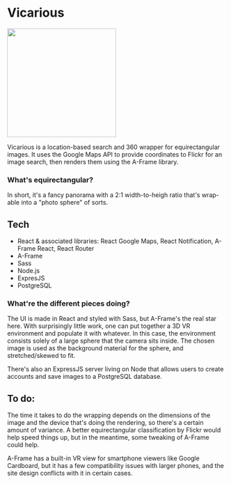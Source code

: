# Vicarious

<img src="https://github.com/jcquery/vicarious/raw/master/demo.gif" height="250">

Vicarious is a location-based search and 360 wrapper for equirectangular images. It uses the Google Maps API to provide coordinates to Flickr for an image search, then renders them using the A-Frame library.

### What's equirectangular?

In short, it's a fancy panorama with a 2:1 width-to-heigh ratio that's wrap-able into a "photo sphere" of sorts.

## Tech

* React & associated libraries: React Google Maps, React Notification, A-Frame React, React Router
* A-Frame
* Sass
* Node.js
* ExpresJS
* PostgreSQL

### What're the different pieces doing?

The UI is made in React and styled with Sass, but A-Frame's the real star here. With surprisingly little work, one can put together a 3D VR environment and populate it with whatever. In this case, the environment consists solely of a large sphere that the camera sits inside. The chosen image is used as the background material for the sphere, and stretched/skewed to fit.

There's also an ExpressJS server living on Node that allows users to create accounts and save images to a PostgreSQL database.

## To do:

The time it takes to do the wrapping depends on the dimensions of the image and the device that's doing the rendering, so there's a certain amount of variance. A better equirectangular classification by Flickr would help speed things up, but in the meantime, some tweaking of A-Frame could help.

A-Frame has a built-in VR view for smartphone viewers like Google Cardboard, but it has a few compatibility issues with larger phones, and the site design conflicts with it in certain cases. 
